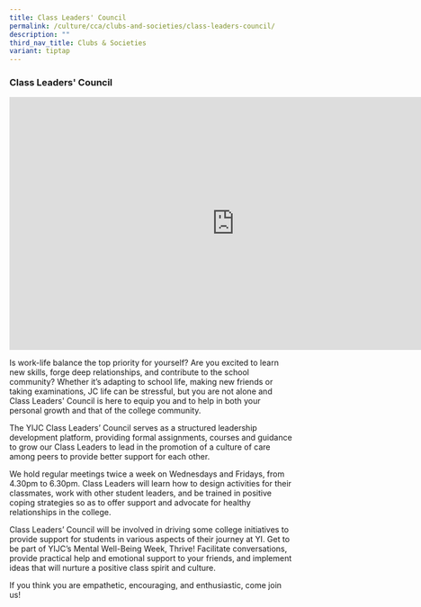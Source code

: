 ```yaml
---
title: Class Leaders' Council
permalink: /culture/cca/clubs-and-societies/class-leaders-council/
description: ""
third_nav_title: Clubs & Societies
variant: tiptap
---
```

<h3><strong>Class Leaders' Council</strong></h3><div class="iframe-wrapper"><iframe height="450" width="800" allowfullscreen="true" frameborder="0" src="https://www.youtube.com/embed/Cr1Y1ZhvE9A"></iframe></div><p>Is work-life balance the top priority for yourself? Are you excited to learn new skills, forge deep relationships, and contribute to the school community? Whether it’s adapting to school life, making new friends or taking examinations, JC life can be stressful, but you are not alone and Class Leaders' Council is here to equip you and to help in both your personal growth and that of the college community. </p><p>The YIJC Class Leaders’ Council serves as a structured leadership development platform, providing formal assignments, courses and guidance to grow our Class Leaders to lead in the promotion of a culture of care among peers to provide better support for each other. </p><p>We hold regular meetings twice a week on Wednesdays and Fridays, from 4.30pm to 6.30pm. Class Leaders will learn how to design activities for their classmates, work with other student leaders, and be trained in positive coping strategies so as to offer support and advocate for healthy relationships in the college. </p><p>Class Leaders’ Council will be involved in driving some college initiatives to provide support for students in various aspects of their journey at YI. Get to be part of YIJC’s Mental Well-Being Week, Thrive! Facilitate conversations, provide practical help and emotional support to your friends, and implement ideas that will nurture a positive class spirit and culture. </p><p>If you think you are empathetic, encouraging, and enthusiastic, come join us!</p>